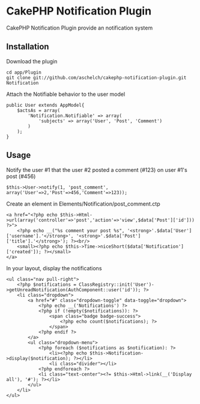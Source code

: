 CakePHP Notification Plugin
===========================

CakePHP Notification Plugin provide an notification system

Installation 
------------------------------

Download the plugin

	cd app/Plugin
	git clone git://github.com/aschelch/cakephp-notification-plugin.git Notification


Attach the Notifiable behavior to the user model

	public User extends AppModel{
		$actsAs = array(
			'Notification.Notifiable' => array(
				'subjects' => array('User', 'Post', 'Comment')
			)
		);
	}



Usage
------------------------------

Notify the user #1 that the user #2 posted a comment (#123) on user #1's post (#456)

	$this->User->notify(1, 'post_comment', array('User'=>2,'Post'=>456,'Comment'=>123));

Create an element in Elements/Notification/post_comment.ctp

	<a href="<?php echo $this->Html->url(array('controller'=>'post','action'=>'view',$data['Post']['id'])) ?>">
		<?php echo __("%s comment your post %s", '<strong>'.$data['User']['username'].'</strong>', '<strong>'.$data['Post']['title'].'</strong>'); ?><br/>
		<small><?php echo $this->Time->niceShort($data['Notification']['created']); ?></small>
	</a>

In your layout, display the notifications

	<ul class="nav pull-right">
		<?php $notifications = ClassRegistry::init('User')->getUnreadNotification(AuthComponent::user('id')); ?>
		<li class="dropdown">
			<a href="#" class="dropdown-toggle" data-toggle="dropdown">
				<?php echo __('Notifications') ?>
				<?php if (!empty($notifications)): ?>
					<span class="badge badge-success">
						<?php echo count($notifications); ?>
					</span>
				<?php endif ?>
			</a>
			<ul class="dropdown-menu">
				<?php foreach ($notifications as $notification): ?>
					<li><?php echo $this->Notification->display($notification); ?></li>
					<li class="divider"></li>
				<?php endforeach ?>
				<li class="text-center"><?= $this->Html->link(__('Display all'), '#'); ?></li>
			</ul>
		</li>
	</ul>




